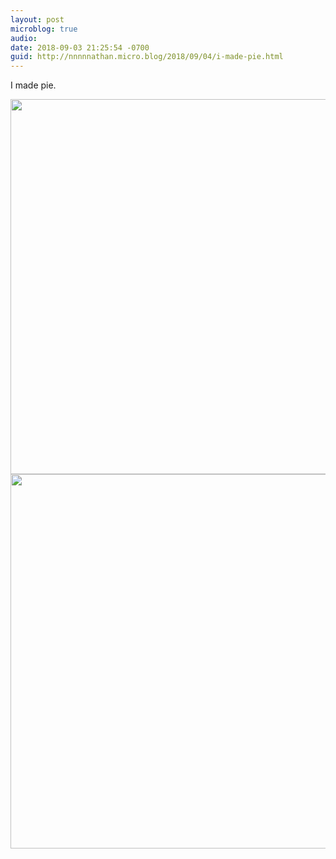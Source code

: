 ```yaml
---
layout: post
microblog: true
audio: 
date: 2018-09-03 21:25:54 -0700
guid: http://nnnnnathan.micro.blog/2018/09/04/i-made-pie.html
---
```

I made pie.

<img src="http://status.yergler.net/uploads/2018/398e3959ef.jpg" width="600" height="600" /><img src="http://status.yergler.net/uploads/2018/b745b825fc.jpg" width="600" height="599" />
